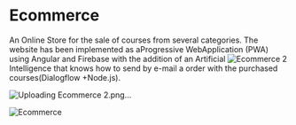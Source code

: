 # Ecommerce
An Online Store for the sale of courses from several categories. The website has been implemented as aProgressive WebApplication 
(PWA) using Angular and Firebase with the addition of an Artificial ![Ecommerce 2](https://user-images.githubusercontent.com/62359701/114781459-5ce84500-9d81-11eb-84f7-26b081f22431.png)
Intelligence that knows how to send by e-mail a order with the 
purchased courses(Dialogflow +Node.js).

![Uploading Ecommerce 2.png…]()

![Ecommerce](https://user-images.githubusercontent.com/62359701/114781466-5eb20880-9d81-11eb-8b30-b3fc95737839.png)
